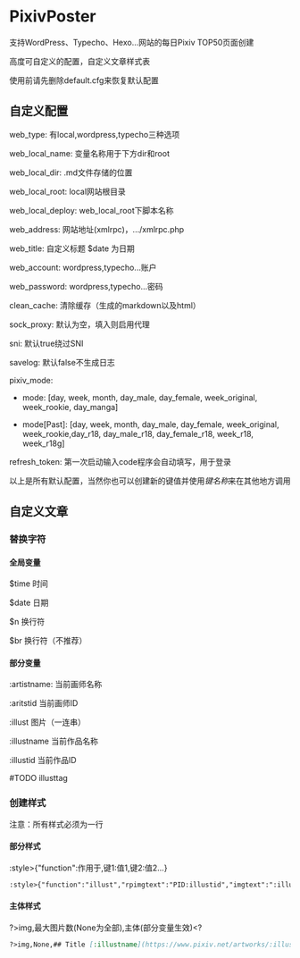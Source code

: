 # PixivPoster
支持WordPress、Typecho、Hexo...网站的每日Pixiv TOP50页面创建

高度可自定义的配置，自定义文章样式表

使用前请先删除default.cfg来恢复默认配置

## 自定义配置
web_type: 有local,wordpress,typecho三种选项

web_local_name: 变量名称用于下方dir和root

web_local_dir: .md文件存储的位置

web_local_root: local网站根目录

web_local_deploy: web_local_root下脚本名称

web_address: 网站地址(xmlrpc)，.../xmlrpc.php

web_title: 自定义标题 $date 为日期

web_account: wordpress,typecho...账户

web_password: wordpress,typecho...密码

clean_cache: 清除缓存（生成的markdown以及html）

sock_proxy: 默认为空，填入则启用代理

sni: 默认true绕过SNI

savelog: 默认false不生成日志

pixiv_mode: 

- mode: [day, week, month, day_male, day_female, week_original, week_rookie, day_manga]

- mode[Past]: [day, week, month, day_male, day_female, week_original, week_rookie,day_r18, day_male_r18, day_female_r18, week_r18, week_r18g]

refresh_token: 第一次启动输入code程序会自动填写，用于登录

以上是所有默认配置，当然你也可以创建新的键值并使用$键名称$来在其他地方调用

## 自定义文章
### 替换字符
#### 全局变量
$time 时间

$date 日期

$n 换行符

$br 换行符（不推荐）
#### 部分变量
:artistname: 当前画师名称

:aritstid 当前画师ID

:illust 图片（一连串）

:illustname 当前作品名称

:illustid 当前作品ID

#TODO illusttag
### 创建样式
注意：所有样式必须为一行

#### 部分样式
:style>{"function":作用于,键1:值1,键2:值2...}

```base.md
:style>{"function":"illust","rpimgtext":"PID:illustid","imgtext":":illustname"}
```
#### 主体样式
?>img,最大图片数(None为全部),主体(部分变量生效)<?

```base.md
?>img,None,## Title [:illustname](https://www.pixiv.net/artworks/:illustid)$n$n### Artist [:artistname](https://www.pixiv.net/users/:artistid)$n$n:illust$n$n<?
```